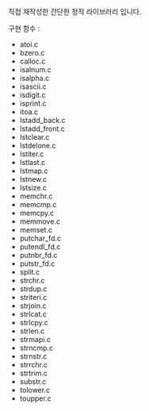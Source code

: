 직접 재작성한 간단한 정적 라이브러리 입니다.

구현 함수 :

- atoi.c
- bzero.c
- calloc.c
- isalnum.c
- isalpha.c
- isascii.c
- isdigit.c
- isprint.c
- itoa.c
- lstadd_back.c
- lstadd_front.c
- lstclear.c
- lstdelone.c
- lstiter.c
- lstlast.c
- lstmap.c
- lstnew.c
- lstsize.c
- memchr.c
- memcmp.c
- memcpy.c
- memmove.c
- memset.c
- putchar_fd.c
- putendl_fd.c
- putnbr_fd.c
- putstr_fd.c
- split.c
- strchr.c
- strdup.c
- striteri.c
- strjoin.c
- strlcat.c
- strlcpy.c
- strlen.c
- strmapi.c
- strncmp.c
- strnstr.c
- strrchr.c
- strtrim.c
- substr.c
- tolower.c
- toupper.c

